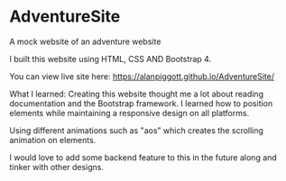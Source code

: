 # AdventureSite
A mock website of an adventure website

I built this website using HTML, CSS AND Bootstrap 4. 

You can view live site here: https://alanpiggott.github.io/AdventureSite/

What I learned:
Creating this website thought me a lot about reading documentation and the Bootstrap framework. I learned how to position elements
while maintaining a responsive design on all platforms.

Using different animations such as "aos" which creates the scrolling animation on elements. 

I would love to add some backend feature to this in the future along and tinker with other designs.

